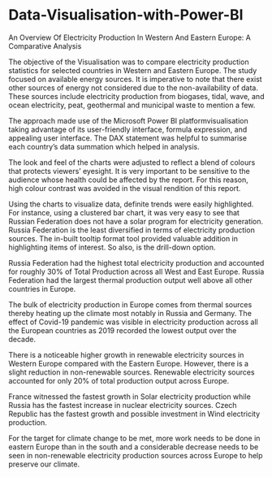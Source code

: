 # Data-Visualisation-with-Power-BI
 An Overview Of Electricity Production In Western And Eastern Europe: A Comparative Analysis

The objective of the Visualisation was to compare electricity production statistics for selected countries in Western and Eastern Europe. The study focused on available energy sources. It is imperative to note that there exist other sources of energy not considered due to the non-availability of data. These sources include electricity production from biogases, tidal, wave, and ocean electricity, peat, geothermal and municipal waste to mention a few. 

The approach made use of the Microsoft Power BI platformvisualisation taking advantage of its user-friendly interface, formula expression, and appealing user interface. 
The DAX statement was helpful to summarise each country’s data summation which helped in analysis.

The look and feel of the charts were adjusted to reflect a blend of colours that protects viewers’ eyesight. It is very important to be sensitive to the audience whose health could be affected by the report. For this reason, high colour contrast was avoided in the visual rendition of this report.  

Using the charts to visualize data, definite trends were easily highlighted. For instance, using a clustered bar chart, it was very easy to see that Russian Federation does not have a solar program for electricity generation. Russia Federation is the least diversified in terms of electricity production sources. The in-built tooltip format tool provided valuable addition in highlighting items of interest. So also, is the drill-down option.

Russia Federation had the highest total electricity production and accounted for roughly 30% of Total Production across all West and East Europe. Russia Federation had the largest thermal production output well above all other countries in Europe.

The bulk of electricity production in Europe comes from thermal sources thereby heating up the climate most notably in Russia and Germany.
The effect of Covid-19 pandemic was visible in electricity production across all the European countries as 2019 recorded the lowest output over the decade.

There is a noticeable higher growth in renewable electricity sources in Western Europe compared with the Eastern Europe. However, there is a slight reduction in non-renewable sources. Renewable electricity sources accounted for only 20% of total production output across Europe.

France witnessed the fastest growth in Solar electricity production while Russia has the fastest increase in nuclear electricity sources. Czech Republic has the fastest growth and possible investment in Wind electricity production.

For the target for climate change to be met, more work needs to be done in eastern Europe than in the south and a considerable decrease needs to be seen in non-renewable electricity production sources across Europe to help preserve our climate.




